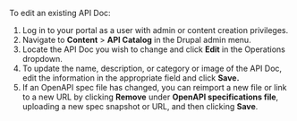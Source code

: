 To edit an existing API Doc:

1. Log in to your portal as a user with admin or content creation privileges.
2. Navigate to **Content** \> **API Catalog** in the Drupal admin menu.
3. Locate the API Doc you wish to change and click **Edit** in the Operations dropdown.
4. To update the name, description, or category or image of the API Doc, edit the information in the appropriate field and click **Save.**
5. If an OpenAPI spec file has changed, you can reimport a new file or link to a new URL by clicking **Remove** under **OpenAPI specifications file**, uploading a new spec snapshot or URL, and then clicking **Save**.